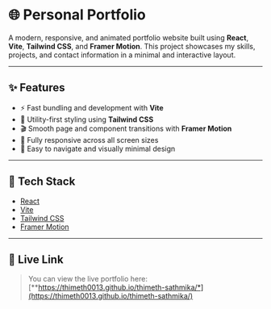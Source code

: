 # 🌐 Personal Portfolio

A modern, responsive, and animated portfolio website built using **React**, **Vite**, **Tailwind CSS**, and **Framer Motion**. This project showcases my skills, projects, and contact information in a minimal and interactive layout.

---

## ✨ Features

- ⚡ Fast bundling and development with **Vite**
- 🎨 Utility-first styling using **Tailwind CSS**
- 🎬 Smooth page and component transitions with **Framer Motion**
- 📱 Fully responsive across all screen sizes
- 🔗 Easy to navigate and visually minimal design

---

## 📁 Tech Stack

- [React](https://reactjs.org/)
- [Vite](https://vitejs.dev/)
- [Tailwind CSS](https://tailwindcss.com/)
- [Framer Motion](https://www.framer.com/motion/)

---

## 🔗 Live Link

> You can view the live portfolio here:  
[**https://thimeth0013.github.io/thimeth-sathmika/*](https://thimeth0013.github.io/thimeth-sathmika/)

